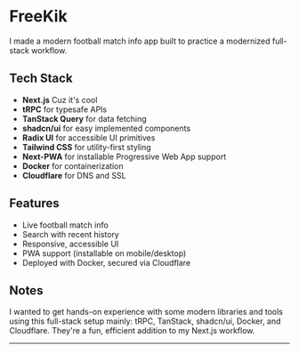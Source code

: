 # FreeKik

I made a modern football match info app built to practice a modernized full-stack workflow.

## Tech Stack

- **Next.js** Cuz it's cool
- **tRPC** for typesafe APIs
- **TanStack Query** for data fetching
- **shadcn/ui** for easy implemented components
- **Radix UI** for accessible UI primitives
- **Tailwind CSS** for utility-first styling
- **Next-PWA** for installable Progressive Web App support
- **Docker** for containerization
- **Cloudflare** for DNS and SSL

## Features

- Live football match info
- Search with recent history
- Responsive, accessible UI
- PWA support (installable on mobile/desktop)
- Deployed with Docker, secured via Cloudflare

## Notes

I wanted to get hands-on experience with some modern libraries and tools using this full-stack setup mainly: tRPC, TanStack, shadcn/ui, Docker, and Cloudflare. They're a fun, efficient addition to my Next.js workflow.

---
